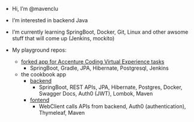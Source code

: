 - Hi, I’m @mavenclu


- I’m interested in backend Java
- I’m currently learning SpringBoot, Docker, Git, Linux and other awsome stuff that will come up (Jenkins, mockito)
- My playground repos:
  * [forked app for Accenture Coding Virtual Experience tasks](https://github.com/mavenclu/mock-company-webapp)
    * SpringBoot, Gradle, JPA, Hibernate, Postgresql, Jenkins
  * the cookbook app
    * [backend](https://github.com/mavenclu/the-cookbook)
      * SpringBoot, REST APIs, JPA, Hibernate, Postgres, Docker, Swagger Docs, Auth0 (JWT), Lombok, Maven
    * [fontend](https://github.com/mavenclu/the-coockbook-frontend)
      * WebClient calls APIs from backend, Auth0 (authentication), Thymeleaf, Maven 




<!---
mavenclu/mavenclu is a ✨ special ✨ repository because its `README.md` (this file) appears on your GitHub profile.
You can click the Preview link to take a look at your changes.
--->
